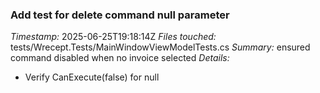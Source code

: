 ### Add test for delete command null parameter
*Timestamp:* 2025-06-25T19:18:14Z
*Files touched:* tests/Wrecept.Tests/MainWindowViewModelTests.cs
*Summary:* ensured command disabled when no invoice selected
*Details:*
- Verify CanExecute(false) for null
